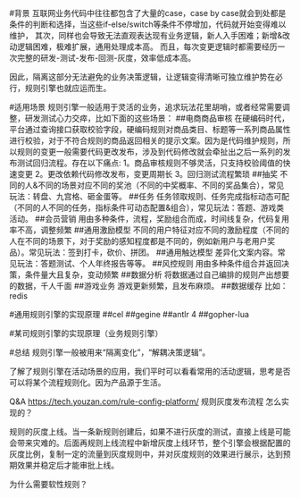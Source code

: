 #背景
互联网业务代码中往往都包含了大量的case，case by case就会到处都是条件的判断和选择，当这些if-else/switch等条件不停增加，代码就开始变得难以维护，
其次，同样也会导致无法直观表达现有业务逻辑，新人入手困难；新增&改动逻辑困难，极难扩展，通用处理成本高。 
而且，每次变更逻辑时都需要经历一次完整的研发-测试-发布-回测-灰度，效率低成本高。

因此，隔离这部分无法避免的业务决策逻辑，让逻辑变得清晰可独立维护势在必行，规则引擎也就应运而生。

#适用场景
规则引擎一般适用于灵活的业务，追求玩法花里胡哨，或者经常需要调整，研发测试心力交瘁，比如下面的这些场景：
##电商商品审核
在硬编码时代，平台通过查询接口获取校验字段，硬编码规则对商品类目、标题等一系列商品属性进行校验，对于不符合规则的商品返回相关的提示文案。因为是代码维护规则，所以规则的变更一般需要代码更改发布，涉及到代码修改就会牵扯出之后一系列的发布测试回归流程。存在以下痛点:
1。商品审核规则不够灵活，只支持校验阈值的快速变更
2。更改依赖代码修改发布，变更周期长
3。回归测试流程繁琐
##抽奖
不同的人&不同的场景对应不同的奖池（不同的中奖概率、不同的奖品集合），常见玩法：转盘、九宫格、砸金蛋等。
##任务
任务领取规则、任务完成指标动态可配（不同的人不同的任务，指标条件可动态配置&组合），常见玩法：答题、游戏类活动。
##会员营销
用由多种条件，流程，奖励组合而成，时间线复杂，代码复用率不高，调整频繁
##通用激励模型
不同的用户特征对应不同的激励程度（不同的人在不同的场景下，对于奖励的感知程度都是不同的，例如新用户与老用户奖品）。常见玩法：签到打卡，砍价、拼团。
##通用触达模型
差异化文案内容。常见玩法：答题测试、个人年终报告等等。
##风控规则
用由多种条件组合并返回决策，条件量大且复杂，变动频繁
##数据分析
将数据通过自己编排的规则产出想要的数据，千人千面
##游戏业务
游戏更新频繁，且发布麻烦。
##数据缓存
比如：redis

#通用规则引擎的实现原理
##cel
##gegine
##antlr 4
##gopher-lua

#某司规则引擎的实现原理（业务规则引擎）

#总结
规则引擎一般被用来“隔离变化”，“解耦决策逻辑”。


了解了规则引擎在活动场景的应用，我们平时可以看看常用的活动逻辑，思考是否可以将某个流程规则化。因为产品源于生活。


Q&A
https://tech.youzan.com/rule-config-platform/
规则灰度发布流程 怎么实现的？

规则的灰度上线。当一条新规则创建后，如果不进行灰度的测试，直接上线是可能会带来灾难的。后面再规则上线流程中新增灰度上线环节，整个引擎会根据配置的灰度比例，复制一定的流量到灰度规则中，并对灰度规则的效果进行展示，达到预期效果并稳定后才能审批上线。


为什么需要软性规则？

